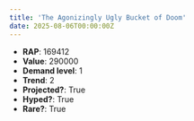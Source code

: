 ```yaml
---
title: 'The Agonizingly Ugly Bucket of Doom'
date: 2025-08-06T00:00:00Z
---
```

- **RAP**: 169412
- **Value**: 290000
- **Demand level**: 1
- **Trend**: 2
- **Projected?**: True
- **Hyped?**: True
- **Rare?**: True
